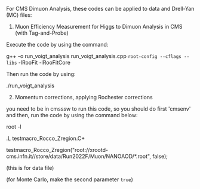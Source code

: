For CMS Dimuon Analysis, these codes can be applied to data and Drell-Yan (MC) files:

1) Muon Efficiency Measurement for Higgs to Dimuon Analysis in CMS (with Tag-and-Probe)

Execute the code by using the command: 

g++ -o run_voigt_analysis run_voigt_analysis.cpp `root-config --cflags --libs` -lRooFit -lRooFitCore

Then run the code by using: 

./run_voigt_analysis 

2) Momentum corrections, applying Rochester corrections

you need to be in cmsssw to run this code, so you should do first 'cmsenv' and then, run the code by using the command below: 

root -l

.L testmacro_Rocco_Zregion.C+

testmacro_Rocco_Zregion("root://xrootd-cms.infn.it//store/data/Run2022F/Muon/NANOAOD/*.root", false); 

(this is for data file)

(for Monte Carlo, make the second parameter `true`)
